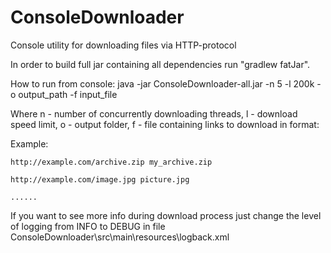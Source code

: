 ConsoleDownloader
=================

Console utility for downloading files via HTTP-protocol

In order to build full jar containing all dependencies run "gradlew fatJar".


How to run from console: java -jar ConsoleDownloader-all.jar -n 5 -l 200k -o output_path -f input_file

Where n - number of concurrently downloading threads, l - download speed limit, o - output folder, f - file containing links to download in format:

<HTTP-link><space><file name to save>

Example:

	http://example.com/archive.zip my_archive.zip
	
	http://example.com/image.jpg picture.jpg
	
	......


If you want to see more info during download process just change the level of logging from INFO to DEBUG in file ConsoleDownloader\src\main\resources\logback.xml
